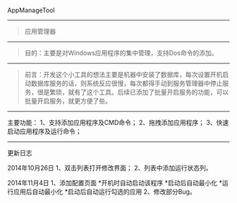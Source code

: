 AppManageTool
***
>应用管理器
***
>目的：主要是对Windows应用程序的集中管理，支持Dos命令的添加。
***
>前言：开发这个小工具的想法主要是机器中安装了数据库，每次设置开机启动数据库服务的话，则系统反应很慢，每次都得手动到服务管理器中停止服务，很是繁琐，就有了这个工具。后续已添加了批量开启服务的功能，可以批量开启服务，就更方便了些。
***
主要功能：
1、支持添加应用程序及CMD命令；
2、拖拽添加应用程序；
3、快速启动应用程序及运行命令；
***
更新日志

2014年10月26日 
1、双击列表打开修改界面；
2、列表中添加运行状态列。

2014年11月4日
1、添加配置页面
	*开机时自动启动该程序
	*启动后自动最小化
	*运行应用后自动最小化
	*启动后自动运行勾选的应用
2、修改部分Bug。